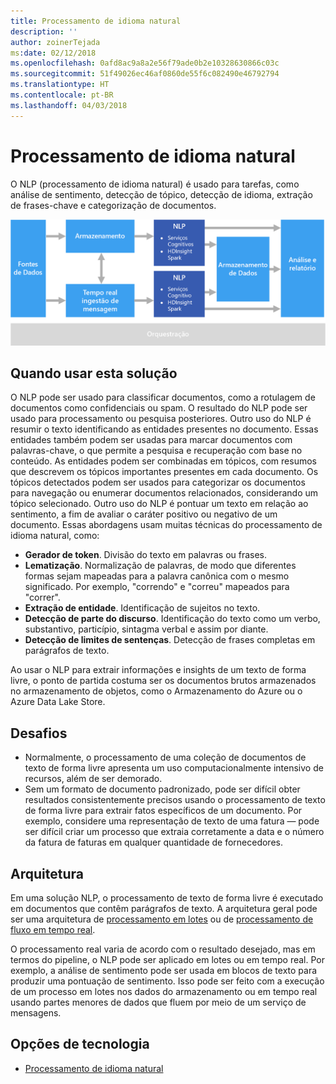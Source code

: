 ```yaml
---
title: Processamento de idioma natural
description: ''
author: zoinerTejada
ms:date: 02/12/2018
ms.openlocfilehash: 0afd8ac9a8a2e56f79ade0b2e10328630866c03c
ms.sourcegitcommit: 51f49026ec46af0860de55f6c082490e46792794
ms.translationtype: HT
ms.contentlocale: pt-BR
ms.lasthandoff: 04/03/2018
---
```

# <a name="natural-language-processing"></a>Processamento de idioma natural

O NLP (processamento de idioma natural) é usado para tarefas, como análise de sentimento, detecção de tópico, detecção de idioma, extração de frases-chave e categorização de documentos.

![](./images/nlp-pipeline.png)

## <a name="when-to-use-this-solution"></a>Quando usar esta solução

O NLP pode ser usado para classificar documentos, como a rotulagem de documentos como confidenciais ou spam. O resultado do NLP pode ser usado para processamento ou pesquisa posteriores. Outro uso do NLP é resumir o texto identificando as entidades presentes no documento. Essas entidades também podem ser usadas para marcar documentos com palavras-chave, o que permite a pesquisa e recuperação com base no conteúdo. As entidades podem ser combinadas em tópicos, com resumos que descrevem os tópicos importantes presentes em cada documento. Os tópicos detectados podem ser usados para categorizar os documentos para navegação ou enumerar documentos relacionados, considerando um tópico selecionado. Outro uso do NLP é pontuar um texto em relação ao sentimento, a fim de avaliar o caráter positivo ou negativo de um documento. Essas abordagens usam muitas técnicas do processamento de idioma natural, como: 

- **Gerador de token**. Divisão do texto em palavras ou frases.
- **Lematização**. Normalização de palavras, de modo que diferentes formas sejam mapeadas para a palavra canônica com o mesmo significado. Por exemplo, "correndo" e "correu" mapeados para "correr". 
- **Extração de entidade**. Identificação de sujeitos no texto.
- **Detecção de parte do discurso**. Identificação do texto como um verbo, substantivo, particípio, sintagma verbal e assim por diante.
- **Detecção de limites de sentenças**. Detecção de frases completas em parágrafos de texto.

Ao usar o NLP para extrair informações e insights de um texto de forma livre, o ponto de partida costuma ser os documentos brutos armazenados no armazenamento de objetos, como o Armazenamento do Azure ou o Azure Data Lake Store. 

## <a name="challenges"></a>Desafios

- Normalmente, o processamento de uma coleção de documentos de texto de forma livre apresenta um uso computacionalmente intensivo de recursos, além de ser demorado.
- Sem um formato de documento padronizado, pode ser difícil obter resultados consistentemente precisos usando o processamento de texto de forma livre para extrair fatos específicos de um documento. Por exemplo, considere uma representação de texto de uma fatura &mdash; pode ser difícil criar um processo que extraia corretamente a data e o número da fatura de faturas em qualquer quantidade de fornecedores.

## <a name="architecture"></a>Arquitetura

Em uma solução NLP, o processamento de texto de forma livre é executado em documentos que contêm parágrafos de texto. A arquitetura geral pode ser uma arquitetura de [processamento em lotes](../big-data/batch-processing.md) ou de [processamento de fluxo em tempo real](../big-data/real-time-processing.md).

O processamento real varia de acordo com o resultado desejado, mas em termos do pipeline, o NLP pode ser aplicado em lotes ou em tempo real. Por exemplo, a análise de sentimento pode ser usada em blocos de texto para produzir uma pontuação de sentimento. Isso pode ser feito com a execução de um processo em lotes nos dados do armazenamento ou em tempo real usando partes menores de dados que fluem por meio de um serviço de mensagens.

## <a name="technology-choices"></a>Opções de tecnologia

- [Processamento de idioma natural](../technology-choices/natural-language-processing.md)